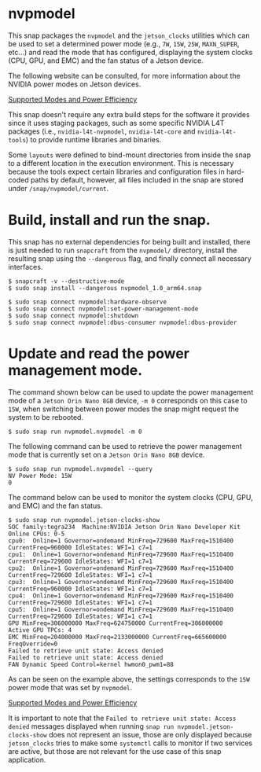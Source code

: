 # nvpmodel

This snap packages the `nvpmodel` and the `jetson_clocks` utilities which can be used to set a determined power mode (e.g., `7W`, `15W`, `25W`, `MAXN_SUPER`, etc...) and read the mode that has configured, displaying the system clocks (CPU, GPU, and EMC) and the fan status of a Jetson device.

The following website can be consulted, for more information about the NVIDIA power modes on Jetson devices.

[Supported Modes and Power Efficiency](https://docs.nvidia.com/jetson/archives/r36.4.3/DeveloperGuide/SD/PlatformPowerAndPerformance/JetsonOrinNanoSeriesJetsonOrinNxSeriesAndJetsonAgxOrinSeries.html#sd-platformpowerandperformance-supportedmodesandpowerefficiency)

This snap doesn't require any extra build steps for the software it provides since it uses staging packages, such as some specific NVIDIA L4T packages (i.e., `nvidia-l4t-nvpmodel`, `nvidia-l4t-core` and `nvidia-l4t-tools`) to provide runtime libraries and binaries.

Some `layouts` were defined to bind-mount directories from inside the snap to a different location in the execution environment. This is necessary because the tools expect certain libraries and configuration files in hard-coded paths by default, however, all files included in the snap are stored under `/snap/nvpmodel/current`.

# Build, install and run the snap.

This snap has no external dependencies for being built and installed, there is just needed to run `snapcraft` from the `nvpmodel/` directory, install the resulting snap using the `--dangerous` flag, and finally connect all necessary interfaces.

```
$ snapcraft -v --destructive-mode
$ sudo snap install --dangerous nvpmodel_1.0_arm64.snap

$ sudo snap connect nvpmodel:hardware-observe
$ sudo snap connect nvpmodel:set-power-management-mode
$ sudo snap connect nvpmodel:shutdown
$ sudo snap connect nvpmodel:dbus-consumer nvpmodel:dbus-provider
```

# Update and read the power management mode.

The command shown below can be used to update the power management mode of a `Jetson Orin Nano 8GB` device, `-m 0` corresponds on this case to `15W`, when switching between power modes the snap might request the system to be rebooted.

```
$ sudo snap run nvpmodel.nvpmodel -m 0
```

The following command can be used to retrieve the power management mode that is currently set on a  `Jetson Orin Nano 8GB` device.

```
$ sudo snap run nvpmodel.nvpmodel --query
NV Power Mode: 15W
0
```

The command below can be used to monitor the system clocks (CPU, GPU, and EMC) and the fan status.

```
$ sudo snap run nvpmodel.jetson-clocks-show
SOC family:tegra234  Machine:NVIDIA Jetson Orin Nano Developer Kit
Online CPUs: 0-5
cpu0:  Online=1 Governor=ondemand MinFreq=729600 MaxFreq=1510400 CurrentFreq=960000 IdleStates: WFI=1 c7=1
cpu1:  Online=1 Governor=ondemand MinFreq=729600 MaxFreq=1510400 CurrentFreq=729600 IdleStates: WFI=1 c7=1
cpu2:  Online=1 Governor=ondemand MinFreq=729600 MaxFreq=1510400 CurrentFreq=729600 IdleStates: WFI=1 c7=1
cpu3:  Online=1 Governor=ondemand MinFreq=729600 MaxFreq=1510400 CurrentFreq=960000 IdleStates: WFI=1 c7=1
cpu4:  Online=1 Governor=ondemand MinFreq=729600 MaxFreq=1510400 CurrentFreq=729600 IdleStates: WFI=1 c7=1
cpu5:  Online=1 Governor=ondemand MinFreq=729600 MaxFreq=1510400 CurrentFreq=729600 IdleStates: WFI=1 c7=1
GPU MinFreq=306000000 MaxFreq=624750000 CurrentFreq=306000000
Active GPU TPCs: 4
EMC MinFreq=204000000 MaxFreq=2133000000 CurrentFreq=665600000 FreqOverride=0
Failed to retrieve unit state: Access denied
Failed to retrieve unit state: Access denied
FAN Dynamic Speed Control=kernel hwmon0_pwm1=88
```

As can be seen on the example above, the settings corresponds to the `15W` power mode that was set by `nvpmodel`.

[Supported Modes and Power Efficiency](https://docs.nvidia.com/jetson/archives/r36.4.3/DeveloperGuide/SD/PlatformPowerAndPerformance/JetsonOrinNanoSeriesJetsonOrinNxSeriesAndJetsonAgxOrinSeries.html#sd-platformpowerandperformance-supportedmodesandpowerefficiency)

It is important to note that the `Failed to retrieve unit state: Access denied` messages displayed when running `snap run nvpmodel.jetson-clocks-show` does not represent an issue, those are only displayed because `jetson_clocks` tries to make some `systemctl` calls to monitor if two services are active, but those are not relevant for the use case of this snap application.
